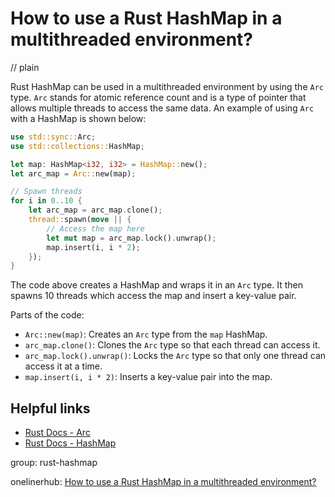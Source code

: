 # How to use a Rust HashMap in a multithreaded environment?
// plain

Rust HashMap can be used in a multithreaded environment by using the `Arc` type. `Arc` stands for atomic reference count and is a type of pointer that allows multiple threads to access the same data. An example of using `Arc` with a HashMap is shown below:

```rust
use std::sync::Arc;
use std::collections::HashMap;

let map: HashMap<i32, i32> = HashMap::new();
let arc_map = Arc::new(map);

// Spawn threads
for i in 0..10 {
    let arc_map = arc_map.clone();
    thread::spawn(move || {
        // Access the map here
        let mut map = arc_map.lock().unwrap();
        map.insert(i, i * 2);
    });
}
```

The code above creates a HashMap and wraps it in an `Arc` type. It then spawns 10 threads which access the map and insert a key-value pair.

Parts of the code:

- `Arc::new(map)`: Creates an `Arc` type from the `map` HashMap.
- `arc_map.clone()`: Clones the `Arc` type so that each thread can access it.
- `arc_map.lock().unwrap()`: Locks the `Arc` type so that only one thread can access it at a time.
- `map.insert(i, i * 2)`: Inserts a key-value pair into the map.

## Helpful links

- [Rust Docs - Arc](https://doc.rust-lang.org/std/sync/struct.Arc.html)
- [Rust Docs - HashMap](https://doc.rust-lang.org/std/collections/struct.HashMap.html)

group: rust-hashmap

onelinerhub: [How to use a Rust HashMap in a multithreaded environment?](https://onelinerhub.com/rust/how-to-use-a-rust-hashmap-in-a-multithreaded-environment)